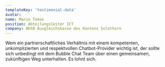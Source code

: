 ```yaml
---
templateKey: 'testimonial-data'
avatar:
name: Mario Tomas
position: Abteilungsleiter ICT
company: AKSO Ausgleichskasse des Kantons Solothurn
---
```


Wem ein partnerschaftliches Verhältnis mit einem kompetenten, unkomplizierten und respektvollen Chatbot-Provider wichtig ist, der sollte sich unbedingt mit dem Bubble Chat Team über einen gemeinsamen, zukünftigen Weg unterhalten. Es lohnt sich.
